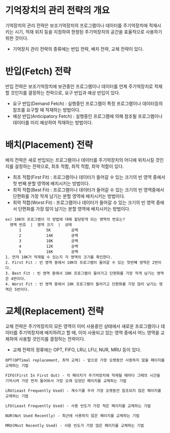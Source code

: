 # 기억장치의 관리 전략의 개요
기억장치의 관리 전략은 보조기억장치의 프로그램이나 데이터를 주기억장치에 적재시키는 시기, 적재 위치 등을 지정하여 한정된 주기억장치의 공간을 효율적으로 사용하기 위한 것이다.

- 기억장치 관리 전략의 종류에는 반입 전략, 배치 전략, 교체 전략이 있다.

# 반입(Fetch) 전략
 반입 전략은 보조기억장치에 보관중인 프로그램이나 데이터를 언제 주기억장치로 적재할 것인지를 결정하는 전략으로, 요구 반입과 예상 반입이 있다.
 
 - 요구 반입(Demand Fetch) : 실행중인 프로그램이 특정 프로그램이나 데이터등의 참조를 요구할 때 적재하는 방법이다.
 - 예상 반입(Anticipatory Fetch) : 실행중인 프로그램에 의해 참조될 프로그램이나 데이터를 미리 예상하여 적재하는 방법이다.

 # 배치(Placement) 전략
 배치 전략은 새로 반입되는 프로그램이나 데이터를 주기억장치의 어디에 위치시킬 것인지를 걸정하는 전략으로, 최초 적함, 최적 적합, 최악 적합이 있다.

 - 최초 적합(First Fit) : 프로그램이나 데이터가 들어갈 수 있는 크기의 빈 영역 중에서 첫 번째 분할 영역에 배치시키는 방법이다.
 - 최적 적합(Best Fit) : 프로그램이나 데이터가 들어갈 수 있는 크기의 빈 영역중에서 단편화를 가장 작게 남기는 분할 영역에 배치시키는 방법이다.
 - 최악 적합(Worst Fit) : 프로그램이나 데이터가 들어갈 수 있는 크기의 빈 영역 중에서 단편화를 가장 많이 남기는 분할 영역에 배치시키는 방법이다.
```
ex) 10K의 프로그램이 각 방법에 대해 할당받게 되는 영역의 번호는?
  영역 번호  |  영역 크기  |  상태  
      1           5K         공백
      2           14K        공백
      3           10K        공백
      4           12K        공백
      5           16K        공백
1. 먼저 10K가 적재될 수 있는지 각 영역의 크기를 확인한다.
2. First Fit : 빈 영역 중에서 10K의 프로그램이 들어갈 수 있는 첫번쨰 영역은 2번이다.
3. Best Fit : 빈 영역 중에서 10K 프로그램이 들어가고 단편화를 가장 작게 남기는 영역은 4번이다.
4. Worst Fit : 빈 영역 중에서 10K 프로그램이 들어가고 단편화를 가장 많이 남기는 영역은 5번이다.
```

# 교체(Replacement) 전략
교체 전략은 주기억장치의 모든 영역이 이미 사용중인 상태에서 새로운 프로그램이나 데이터를 주기억장치에 배치하려고 할 때, 이미 사용되고 있는 영역 중에서 어느 영역을 교체하여 사용할 것인지를 결정하는 전략이다.

- 교체 전략의 정류에는 OPT, FIFO, LRU, LFU, NUR, MRU 등이 있다.
```
OPT(OPTimal replacement, 최적 교체) - 앞으로 가장 오랫동안 사용하지 않을 페이지를 교체하는 기법

FIFO(First In First Out) - 각 페이지가 주기억장치에 적재될 때마다 그때의 시간을 기억시켜 가장 먼저 들어와서 가장 오래 있었던 페이지를 교체하는 기법

LRU(Least Frequently Used) - 계수기를 두어 가장 오랫동안 참조되지 않은 페이지를 교체하는 기법

LFU(Least Frequently Used) - 사용 빈도가 가장 적은 페이지를 교체하는 기법

NUR(Not Used Recently) - 최근에 사용하지 않은 페이지를 교체하는 기법

MRU(Most Recently Used) - 사용 빈도가 가장 많은 페이지를 교체하는 기법
```